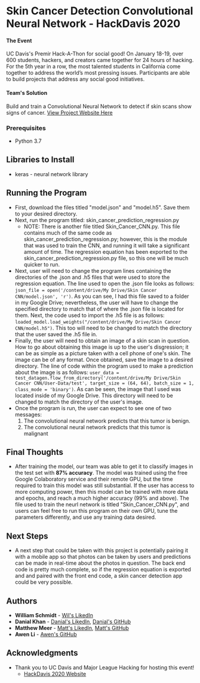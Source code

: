 # Skin Cancer Detection Convolutional Neural Network - HackDavis 2020
#### The Event 
UC Davis's Premir Hack-A-Thon for social good! On January 18-19, over 600 students, hackers, and creators came together for 24 hours of hacking. For the 5th year in a row, the most talented students in California come together to address the world’s most pressing issues. Participants are able to build projects that address any social good initiatives.
#### Team's Solution
Build and train a Convolutional Neural Network to detect if skin scans show signs of cancer. [View Project Website Here](https://devpost.com/software/ml-diagnose)

### Prerequisites
* Python 3.7

## Libraries to Install
* keras - neural network library

## Running the Program
* First, download the files titled "model.json" and "model.h5". Save them to your desired directory.
* Next, run the program titled: skin_cancer_prediction_regression.py
  - NOTE: There is another file titled Skin_Cancer_CNN.py. This file contains much of the same code as skin_cancer_prediction_regression.py; however, this is the module that was used to train the CNN, and running it will take a significant amount of time. The regression equation has been exported to the skin_cancer_prediction_regression.py file, so this one will be much quicker to run.
* Next, user will need to change the program lines containing the directories of the .json and .h5 files that were used to store the regression equation. The line used to open the .json file looks as follows: 
`json_file = open('/content/drive/My Drive/Skin Cancer CNN/model.json', 'r')`. 
As you can see, I had this file saved to a folder in my Google Drive; nevertheless, the user will have to change the specified directory to match that of where the .json file is located for them. Next, the code used to import the .h5 file is as follows: `loaded_model.load_weights("/content/drive/My Drive/Skin Cancer CNN/model.h5")`. 
This too will need to be changed to match the directory that the user saved the .h5 file in.
* Finally, the user will need to obtain an image of a skin scan in question. How to go about obtaining this image is up to the user's disgression; it can be as simple as a picture taken with a cell phone of one's skin. The image can be of any format. Once obtained, save the image to a desired directory. The line of code within the program used to make a prediction about the image is as follows: `user_data = test_datagen.flow_from_directory('/content/drive/My Drive/Skin Cancer CNN/User-Data/test', target_size = (64, 64), batch_size = 1, class_mode = 'binary')`. As can be seen, the image that I used was located inside of my Google Drive. This directory will need to be changed to match the directory of the user's image.
* Once the program is run, the user can expect to see one of two messages: 
  1) The convolutional neural network predicts that this tumor is benign.
  2) The convolutional neural network predicts that this tumor is malignant

## Final Thoughts
* After training the model, our team was able to get it to classify images in the test set with **87% accuracy**. The model was trained using the free Google Colaboratory service and their remote GPU, but the time required to train this model was still substantial. If the user has access to more computing power, then this model can be trained with more data and epochs, and reach a much higher accuracy (99% and above). The file used to train the neurl network is titled "Skin_Cancer_CNN.py", and users can feel free to run this program on their own GPU, tune the parameters differently, and use any training data desired.

## Next Steps
* A next step that could be taken with this project is potentially pairing it with a mobile app so that photos can be taken by users and predictions can be made in real-time about the photos in question. The back end code is pretty much complete, so if the regression equation is exported and and paired with the front end code, a skin cancer detection app could be very possible.

## Authors

* **William Schmidt** - [Wil's LikedIn](https://www.linkedin.com/in/william-schmidt-152431168/)
* **Danial Khan** - [Danial's LikedIn](https://www.linkedin.com/in/danial-khan-98415b18b/), [Danial's GitHub](https://github.com/danialk1?tab=repositories)
* **Matthew Meer** - [Matt's LikedIn](https://www.linkedin.com/in/matthew-meer-8356b572/), [Matt's GitHub](https://github.com/meerkat1293?tab=repositories)
* **Awen Li** - [Awen's GitHub](https://github.com/BabyMochi)

## Acknowledgments

* Thank you to UC Davis and Major League Hacking for hosting this event!
  - [HackDavis 2020 Website](https://hackdavis2020.devpost.com/?ref_content=default&ref_feature=challenge&ref_medium=discover)
